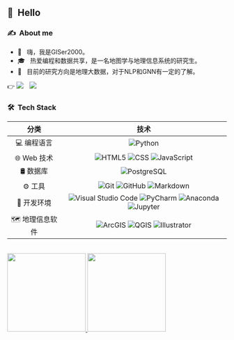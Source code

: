 <h2> 🙋 &nbsp;Hello</h2>

<h3> ✍ &nbsp;About me</h3>

- 🤔 &nbsp; 嗨，我是GISer2000。
- 🎓 &nbsp; 热爱编程和数据共享，是一名地图学与地理信息系统的研究生。
- 🌱 &nbsp; 目前的研究方向是地理大数据，对于NLP和GNN有一定的了解。

<div align="left">
    👉 <a href="https://blog.csdn.net/weixin_48857697"><img src="https://img.shields.io/badge/CSDN-论坛-c32136" /></a>&emsp;<a href="https://www.xiaohongshu.com/user/profile/611f08ce00000000010046a3"><img src="https://img.shields.io/badge/XHS-小红书-c32136" /></a>&emsp;
</div>

<h3> 🛠 &nbsp;Tech Stack</h3>

| 分类 | 技术 |
|:---:|:---:|
| 💻 编程语言 | ![Python](https://img.shields.io/badge/-Python-333333?style=flat&logo=python) |
| 🌐 Web 技术 | ![HTML5](https://img.shields.io/badge/-HTML5-333333?style=flat&logo=HTML5) ![CSS](https://img.shields.io/badge/-CSS-333333?style=flat&logo=CSS3&logoColor=1572B6) ![JavaScript](https://img.shields.io/badge/-JavaScript-333333?style=flat&logo=javascript) |
| 🛢 数据库 | ![PostgreSQL](https://img.shields.io/badge/-PostgreSQL-333333?style=flat&logo=postgresql) |
| ⚙️ 工具 | ![Git](https://img.shields.io/badge/-Git-333333?style=flat&logo=git) ![GitHub](https://img.shields.io/badge/-GitHub-333333?style=flat&logo=github) ![Markdown](https://img.shields.io/badge/-Markdown-333333?style=flat&logo=markdown) |
| 🔧 开发环境 | ![Visual Studio Code](https://img.shields.io/badge/-Visual%20Studio%20Code-333333?style=flat&logo=Visual%20Studio%20Code&logoColor=007ACC) ![PyCharm](https://img.shields.io/badge/-PyCharm-333333?style=flat&logo=PyCharm&logoColor=99ff99) ![Anaconda](https://img.shields.io/badge/-Anaconda-333333?style=flat&logo=Anaconda) ![Jupyter](https://img.shields.io/badge/-Jupyter-333333?style=flat&logo=Jupyter) |
| 🗺 地理信息软件 | ![ArcGIS](https://img.shields.io/badge/-ArcGIS-333333?style=flat&logo=ArcGIS) ![QGIS](https://img.shields.io/badge/-QGIS-333333?style=flat&logo=QGIS) ![Illustrator](https://img.shields.io/badge/-Illustrator-333333?style=flat&logo=adobe-illustrator) |
 
<br/>

<a href="https://github.com/GISer2000">
  <img height="180em" src="https://github-readme-stats.vercel.app/api?username=GISer2000&hide_title=false&hide_border=false&show_icons=true&include_all_commits=true&line_height=24&text_color=333&icon_color=4CAF50&theme=graywhite" />
  <img height="180em" src="https://github-readme-stats.vercel.app/api/top-langs/?username=GISer2000&theme=graywhite&layout=compact" />
</a>
